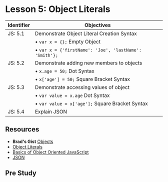# Lesson 5: Object Literals

Identifier   | Objectives
-------------|------------
JS: 5.1      | Demonstrate Object Literal Creation Syntax
             | &bull; `var x = {};` Empty Object
             | &bull; `var x = {'firstName': 'Joe', 'lastName': 'Smith'};`
JS: 5.2      | Demonstrate adding new members to objects
             | &bull; `x.age = 50;` Dot Syntax
             | &bull; `x['age'] = 50;` Square Bracket Syntax
JS: 5.3      | Demonstrate accessing values of object
             | &bull; `var value = x.age` Dot Syntax
             | &bull; `var value = x['age'];` Square Bracket Syntax
JS: 5.4      | Explain JSON 

## Resources

- __Brad's Gist__ [Objects](https://gist.github.com/bradwestfall/002312c3628eac9cc215)
- [Object Literals](http://www.dyn-web.com/tutorials/object-literal/)
- [Basics of Object Oriented JavaScript](http://code.tutsplus.com/tutorials/the-basics-of-object-oriented-javascript--net-7670)
- [JSON](http://htmldog.com/guides/javascript/intermediate/json/)

## Pre Study

